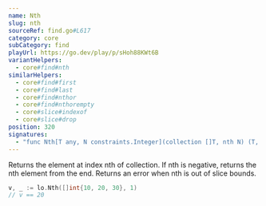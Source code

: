 ```yaml
---
name: Nth
slug: nth
sourceRef: find.go#L617
category: core
subCategory: find
playUrl: https://go.dev/play/p/sHoh88KWt6B
variantHelpers:
  - core#find#nth
similarHelpers:
  - core#find#first
  - core#find#last
  - core#find#nthor
  - core#find#nthorempty
  - core#slice#indexof
  - core#slice#drop
position: 320
signatures:
  - "func Nth[T any, N constraints.Integer](collection []T, nth N) (T, error)"
---
```


Returns the element at index nth of collection. If nth is negative, returns the nth element from the end. Returns an error when nth is out of slice bounds.

```go
v, _ := lo.Nth([]int{10, 20, 30}, 1)
// v == 20
```


